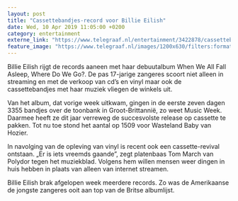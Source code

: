 ```yaml
---
layout: post
title: "Cassettebandjes-record voor Billie Eilish"
date: Wed, 10 Apr 2019 11:05:00 +0200
category: entertainment
externe_link: "https://www.telegraaf.nl/entertainment/3422878/cassettebandjes-record-voor-billie-eilish"
feature_image: "https://www.telegraaf.nl/images/1200x630/filters:format(jpeg):quality(80)/cdn-kiosk-api.telegraaf.nl/dbc235fc-5b7a-11e9-8c76-02d1dbdc35d1.jpg"
---
```


<p class="intro">Billie Eilish rijgt de records aaneen met haar debuutalbum When We All Fall Asleep, Where Do We Go?. De pas 17-jarige zangeres scoort niet alleen in streaming en met de verkoop van cd’s en vinyl maar ook de cassettebandjes met haar muziek vliegen de winkels uit.</p> <p>Van het album, dat vorige week uitkwam, gingen in de eerste zeven dagen 3355 bandjes over de toonbank in Groot-Brittannië, zo weet Music Week. Daarmee heeft ze dit jaar verreweg de succesvolste release op cassette te pakken. Tot nu toe stond het aantal op 1509 voor Wasteland Baby van Hozier.</p><p>In navolging van de opleving van vinyl is recent ook een cassette-revival ontstaan. „Er is iets vreemds gaande”, zegt platenbaas Tom March van Polydor tegen het muziekblad. Volgens hem willen mensen weer dingen in huis hebben in plaats van alleen van internet streamen.</p><p>Billie Eilish brak afgelopen week meerdere records. Zo was de Amerikaanse de jongste zangeres ooit aan top van de Britse albumlijst.</p>
